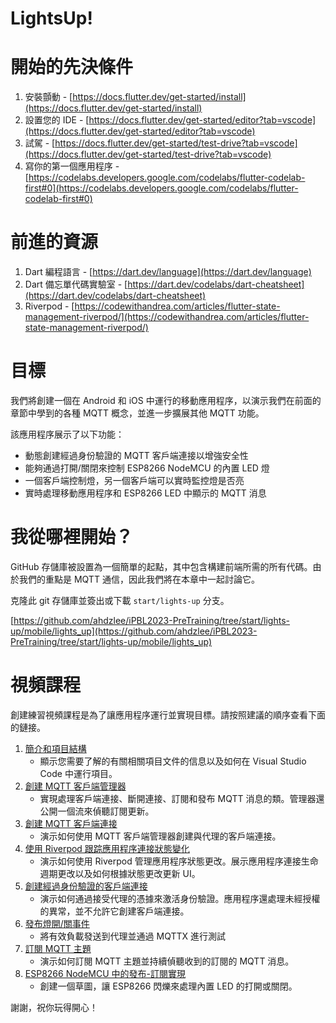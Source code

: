 # LightsUp!

# 開始的先決條件

1. 安裝顫動 - [https://docs.flutter.dev/get-started/install](https://docs.flutter.dev/get-started/install)
2. 設置您的 IDE - [https://docs.flutter.dev/get-started/editor?tab=vscode](https://docs.flutter.dev/get-started/editor?tab=vscode)
3. 試駕 - [https://docs.flutter.dev/get-started/test-drive?tab=vscode](https://docs.flutter.dev/get-started/test-drive?tab=vscode)
4. 寫你的第一個應用程序 - [https://codelabs.developers.google.com/codelabs/flutter-codelab-first#0](https://codelabs.developers.google.com/codelabs/flutter-codelab-first#0)

# 前進的資源

1. Dart 編程語言 - [https://dart.dev/language](https://dart.dev/language)
2. Dart 備忘單代碼實驗室 - [https://dart.dev/codelabs/dart-cheatsheet](https://dart.dev/codelabs/dart-cheatsheet)
3. Riverpod - [https://codewithandrea.com/articles/flutter-state-management-riverpod/](https://codewithandrea.com/articles/flutter-state-management-riverpod/)

# 目標

我們將創建一個在 Android 和 iOS 中運行的移動應用程序，以演示我們在前面的章節中學到的各種 MQTT 概念，並進一步擴展其他 MQTT 功能。

該應用程序展示了以下功能：

- 動態創建經過身份驗證的 MQTT 客戶端連接以增強安全性
- 能夠通過打開/關閉來控制 ESP8266 NodeMCU 的內置 LED 燈
- 一個客戶端控制燈，另一個客戶端可以實時監控燈是否亮
- 實時處理移動應用程序和 ESP8266 LED 中顯示的 MQTT 消息

# 我從哪裡開始？

GitHub 存儲庫被設置為一個簡單的起點，其中包含構建前端所需的所有代碼。由於我們的重點是 MQTT 通信，因此我們將在本章中一起討論它。

克隆此 git 存儲庫並簽出或下載 `start/lights-up` 分支。

[https://github.com/ahdzlee/iPBL2023-PreTraining/tree/start/lights-up/mobile/lights_up](https://github.com/ahdzlee/iPBL2023-PreTraining/tree/start/lights-up/mobile/lights_up)

# 視頻課程

創建練習視頻課程是為了讓應用程序運行並實現目標。請按照建議的順序查看下面的鏈接。

1. [簡介和項目結構](https://youtu.be/FbndnKULc8E)
   - 顯示您需要了解的有關相關項目文件的信息以及如何在 Visual Studio Code 中運行項目。
1. [創建 MQTT 客戶端管理器](https://youtu.be/Xg-AAr1IL2E)
   - 實現處理客戶端連接、斷開連接、訂閱和發布 MQTT 消息的類。管理器還公開一個流來偵聽訂閱更新。
1. [創建 MQTT 客戶端連接](https://youtu.be/2Yv1fI4ulR8)
   - 演示如何使用 MQTT 客戶端管理器創建與代理的客戶端連接。
1. [使用 Riverpod 跟踪應用程序連接狀態變化](https://youtu.be/mP_LQKsqJj0)
   - 演示如何使用 Riverpod 管理應用程序狀態更改。展示應用程序連接生命週期更改以及如何根據狀態更改更新 UI。
1. [創建經過身份驗證的客戶端連接](https://youtu.be/eVuhqOFzBeU)
   - 演示如何通過接受代理的憑據來激活身份驗證。應用程序還處理未經授權的異常，並不允許它創建客戶端連接。
1. [發布燈開/關事件](https://youtu.be/3-4AGUBcNqU)
   - 將有效負載發送到代理並通過 MQTTX 進行測試
1. [訂閱 MQTT 主題](https://youtu.be/mUgx4FV6ovY)
   - 演示如何訂閱 MQTT 主題並持續偵聽收到的訂閱的 MQTT 消息。
1. [ESP8266 NodeMCU 中的發布-訂閱實現](https://youtu.be/pBd3tbD6LB8)
   - 創建一個草圖，讓 ESP8266 閃爍來處理內置 LED 的打開或關閉。

謝謝，祝你玩得開心！
